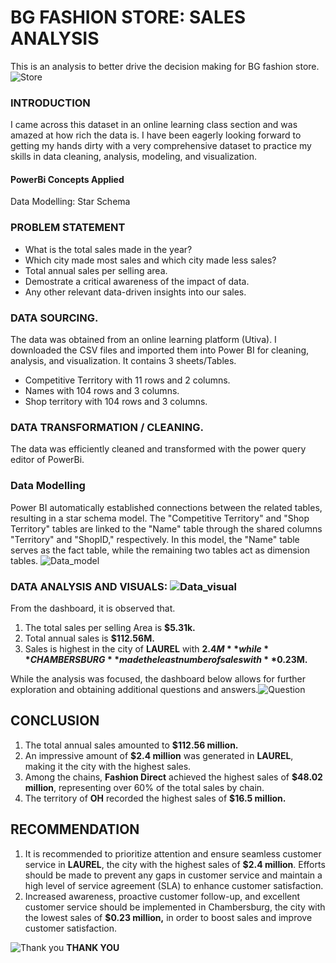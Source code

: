 # BG FASHION STORE: SALES ANALYSIS
This is an analysis to better drive the decision making for BG fashion store.
![Store](https://github.com/Kioyar/BG-FASHION-STORE-ANALYSIS/assets/106233340/63d39cf3-26a1-40fb-9598-369c7943a913)

### INTRODUCTION
I came across this dataset in an online learning class section and was amazed at how rich the data is. I have been eagerly looking forward to getting my hands dirty with a very comprehensive dataset to practice my skills in data cleaning, analysis, modeling, and visualization.

#### PowerBi Concepts Applied
Data Modelling: Star Schema

### PROBLEM STATEMENT
- What is the total sales made in the year?
- Which city made most sales and which city made less sales?
- Total annual sales per selling area.
- Demostrate a critical awareness of the impact of data.
- Any other relevant data-driven insights into our sales.

### DATA SOURCING.
The data was obtained from an online learning platform (Utiva). I downloaded the CSV files and imported them into Power BI for cleaning, analysis, and visualization.
It contains 3 sheets/Tables.
- Competitive Territory with 11 rows and 2 columns.
- Names with 104 rows and 3 columns.
- Shop territory with 104 rows and 3 columns.

### DATA TRANSFORMATION / CLEANING.
The data was efficiently cleaned and transformed with the power query editor of PowerBi.

### Data Modelling

Power BI automatically established connections between the related tables, resulting in a star schema model. The "Competitive Territory" and "Shop Territory" tables are linked to the "Name" table through the shared columns "Territory" and "ShopID," respectively. In this model, the "Name" table serves as the fact table, while the remaining two tables act as dimension tables.
![Data_model](https://github.com/Kioyar/BG-FASHION-STORE-ANALYSIS/assets/106233340/6494cb16-e4fb-44b3-ad68-406419f80e9e)

### DATA ANALYSIS AND VISUALS: ![Data_visual](https://github.com/Kioyar/BG-FASHION-STORE-ANALYSIS/assets/106233340/6f8c8caf-e87d-4f7e-bb1f-5b6ae2550a23)
From the dashboard, it is observed that.
1. The total sales per selling Area is **$5.31k.**
2. Total annual sales is **$112.56M.**
3. Sales is highest in the city of **LAUREL** with **$2.4M** while **CHAMBERSBURG** made the least number of sales with **$0.23M.**

While the analysis was focused, the dashboard below allows for further exploration and obtaining additional questions and answers.![Question](https://github.com/Kioyar/BG-FASHION-STORE-ANALYSIS/assets/106233340/58fb110b-060f-4f43-8278-f16b83e4805b)
## CONCLUSION
1. The total annual sales amounted to **$112.56 million.**
2. An impressive amount of **$2.4 million** was generated in **LAUREL**, making it the city with the highest sales.
3. Among the chains, **Fashion Direct** achieved the highest sales of **$48.02 million**, representing over 60% of the total sales by chain.
4. The territory of **OH** recorded the highest sales of **$16.5 million.**
## RECOMMENDATION
1. It is recommended to prioritize attention and ensure seamless customer service in **LAUREL**, the city with the highest sales of **$2.4 million**. Efforts should be made to prevent any gaps in customer service and maintain a high level of service agreement (SLA) to enhance customer satisfaction.
2. Increased awareness, proactive customer follow-up, and excellent customer service should be implemented in Chambersburg, the city with the lowest sales of **$0.23 million,** in order to boost sales and improve customer satisfaction.

![Thank you](https://github.com/Kioyar/BG-FASHION-STORE-ANALYSIS/assets/106233340/fbe8bed9-0d56-4768-8b9c-ad48ef6f8517)
**THANK YOU**
